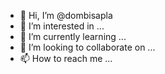 - 👋 Hi, I’m @dombisapla
- 👀 I’m interested in ...
- 🌱 I’m currently learning ...
- 💞️ I’m looking to collaborate on ...
- 📫 How to reach me ...

<!---
dombisapla/dombisapla is a ✨ special ✨ repository because its `README.md` (this file) appears on your GitHub profile.
You can click the Preview link to take a look at your changes.
--->
